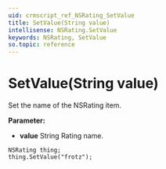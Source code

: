 ```yaml
---
uid: crmscript_ref_NSRating_SetValue
title: SetValue(String value)
intellisense: NSRating.SetValue
keywords: NSRating, SetValue
so.topic: reference
---
```


# SetValue(String value)

Set the name of the NSRating item.

**Parameter:** 
* **value** String Rating name.

```crmscript
NSRating thing;
thing.SetValue("frotz");
```

